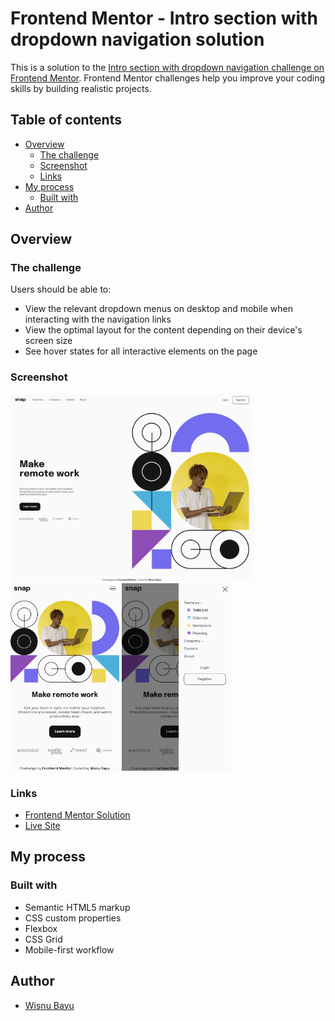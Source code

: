 # Frontend Mentor - Intro section with dropdown navigation solution

This is a solution to the [Intro section with dropdown navigation challenge on Frontend Mentor](https://www.frontendmentor.io/challenges/intro-section-with-dropdown-navigation-ryaPetHE5). Frontend Mentor challenges help you improve your coding skills by building realistic projects.

## Table of contents

-   [Overview](#overview)
    -   [The challenge](#the-challenge)
    -   [Screenshot](#screenshot)
    -   [Links](#links)
-   [My process](#my-process)
    -   [Built with](#built-with)
-   [Author](#author)

## Overview

### The challenge

Users should be able to:

-   View the relevant dropdown menus on desktop and mobile when interacting with the navigation links
-   View the optimal layout for the content depending on their device's screen size
-   See hover states for all interactive elements on the page

### Screenshot

<img height='300' src="./Screenshot 2023-05-03 at 10-19-09 Frontend Mentor Intro section with dropdown navigation.png" alt="desktop">
<img height='300' src="./Screenshot 2023-05-03 at 10-19-59 Frontend Mentor Intro section with dropdown navigation.png" alt="mobile">
<img height='300' src="./Screenshot 2023-05-03 at 10-20-22 Frontend Mentor Intro section with dropdown navigation.png" alt="mobile active">

### Links

-   <a href="https://www.frontendmentor.io/solutions/responsive-navigation-with-dropdown-and-sidenav-overlay--2HK_EJNma" target="_blank" rel="noopener noreferrer">Frontend Mentor Solution</a>
-   <a href="https://wishba.github.io/intro-section-with-dropdown-navigation/" target="_blank" rel="noopener noreferrer">Live Site</a>

## My process

### Built with

-   Semantic HTML5 markup
-   CSS custom properties
-   Flexbox
-   CSS Grid
-   Mobile-first workflow

## Author

-   <a href="https://linktr.ee/wishba" target="_blank" rel="noopener noreferrer">Wisnu Bayu</a>
